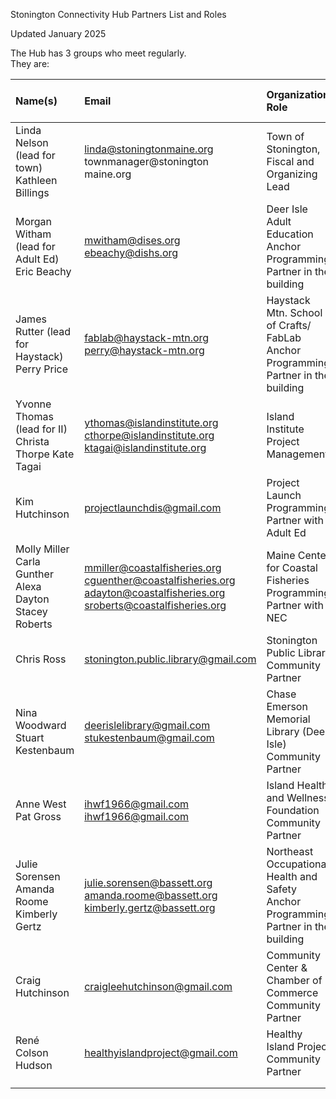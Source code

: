Stonington Connectivity Hub Partners List and Roles

Updated January 2025

The Hub has 3 groups who meet regularly.   
They are:

| Name(s) | Email | Organization, Role | Core Group 1 | Core Group 2 (EDU/WFP) | Program Partners |
| :---- | :---- | :---- | :---- | :---- | :---- |
| Linda Nelson (lead for town) Kathleen Billings | [linda@stoningtonmaine.org](mailto:linda@stoningtonmaine.org) townmanager@stonington maine.org | Town of Stonington, Fiscal and Organizing Lead | X | X | X |
| Morgan Witham (lead for Adult Ed) Eric Beachy  | [mwitham@dises.org](mailto:mwitham@dises.org) [ebeachy@dishs.org](mailto:ebeachy@dishs.org)  | Deer Isle Adult Education Anchor Programming Partner in the building | X | X X | X |
| James Rutter (lead for Haystack) Perry Price | [fablab@haystack-mtn.org](mailto:fablab@haystack-mtn.org) perry@haystack-mtn.org | Haystack Mtn. School of Crafts/ FabLab Anchor Programming Partner in the building | X | X | X X |
| Yvonne Thomas (lead for II) Christa Thorpe Kate Tagai | [ythomas@islandinstitute.org](mailto:ythomas@islandinstitute.org) [cthorpe@islandinstitute.org](mailto:cthorpe@islandinstitute.org) ktagai@islandinstitute.org | Island Institute Project Management | X | X X | X X X |
| Kim Hutchinson | [projectlaunchdis@gmail.com](mailto:projectlaunchdis@gmail.com)  | Project Launch Programming Partner with Adult Ed |  | X | X |
| Molly Miller Carla Gunther Alexa Dayton Stacey Roberts | [mmiller@coastalfisheries.org](mailto:mmiller@coastalfisheries.org) [cguenther@coastalfisheries.org](mailto:cguenther@coastalfisheries.org) [adayton@coastalfisheries.org](mailto:adayton@coastalfisheries.org) sroberts@coastalfisheries.org | Maine Center for Coastal Fisheries Programming Partner with NEC |  X | X X |  X |
| Chris Ross | stonington.public.library@gmail.com | Stonington Public Library Community Partner |  |  | X |
| Nina Woodward Stuart Kestenbaum | [deerislelibrary@gmail.com](mailto:deerislelibrary@gmail.com) stukestenbaum@gmail.com | Chase Emerson Memorial Library (Deer Isle)  Community Partner |  |  | X X |
| Anne West Pat Gross | [ihwf1966@gmail.com](mailto:ihwf1966@gmail.com) ihwf1966@gmail.com | Island Health and Wellness Foundation Community Partner |  |  | X X |
| Julie Sorensen Amanda Roome Kimberly Gertz | [julie.sorensen@bassett.org](mailto:julie.sorensen@bassett.org) [amanda.roome@bassett.org](mailto:amanda.roome@bassett.org) kimberly.gertz@bassett.org | Northeast Occupational Health and Safety Anchor Programming Partner in the building  | X |  | X X X |
| Craig Hutchinson | craigleehutchinson@gmail.com | Community Center & Chamber of Commerce Community Partner |  |  | X |
| René Colson Hudson | healthyislandproject@gmail.com | Healthy Island Project Community Partner |  |  | X |
|  |  |  |  |  |  |
|  |  |  |  |  |  |

